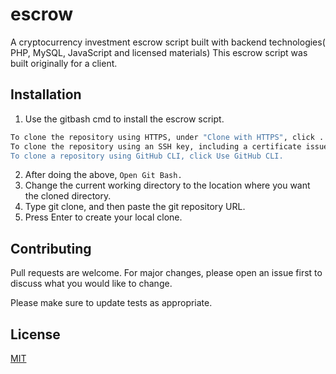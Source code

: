 # escrow

A cryptocurrency investment escrow script built with backend technologies( PHP, MySQL, JavaScript and licensed materials)
This escrow script was built originally for a client.

## Installation

1. Use the gitbash cmd to install the escrow script.

```bash
To clone the repository using HTTPS, under "Clone with HTTPS", click . 
To clone the repository using an SSH key, including a certificate issued by your organization's SSH certificate authority, click Use SSH. 
To clone a repository using GitHub CLI, click Use GitHub CLI.
```

2. After doing the above, ```Open Git Bash.```
3. Change the current working directory to the location where you want the cloned directory.
4. Type git clone, and then paste the git repository URL.
5. Press Enter to create your local clone.


## Contributing
Pull requests are welcome. For major changes, please open an issue first to discuss what you would like to change.

Please make sure to update tests as appropriate.

## License
[MIT](https://choosealicense.com/licenses/mit/)

